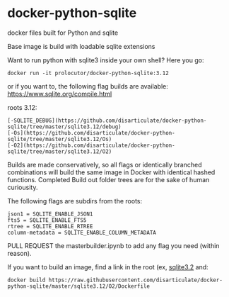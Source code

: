 # docker-python-sqlite
docker files built for Python and sqlite

Base image is build with loadable sqlite extensions

Want to run python with sqlite3 inside your own shell?
Here you go:
```
docker run -it prolocutor/docker-python-sqlite:3.12
```
or if you want to, the following flag builds are available:
https://www.sqlite.org/compile.html

roots 3.12:
```
[-SQLITE_DEBUG](https://github.com/disarticulate/docker-python-sqlite/tree/master/sqlite3.12/debug)
[-Os](https://github.com/disarticulate/docker-python-sqlite/tree/master/sqlite3.12/Os)
[-O2](https://github.com/disarticulate/docker-python-sqlite/tree/master/sqlite3.12/O2)
```

Builds are made conservatively, so all flags or identically branched combinations will build the same image in Docker with identical hashed functions. Completed Build out folder trees are for the sake of human curiousity.

The following flags are subdirs from the roots:
```
json1 = SQLITE_ENABLE_JSON1 
fts5 = SQLITE_ENABLE_FTS5
rtree = SQLITE_ENABLE_RTREE
column-metadata = SQLITE_ENABLE_COLUMN_METADATA
```
PULL REQUEST the masterbuilder.ipynb to add any flag you need (within reason). 

If you want to build an image, find a link in the root (ex, [sqlite3.2](https://github.com/disarticulate/docker-python-sqlite/tree/master/sqlite3.12) and:
```
docker build https://raw.githubusercontent.com/disarticulate/docker-python-sqlite/master/sqlite3.12/O2/Dockerfile
```
